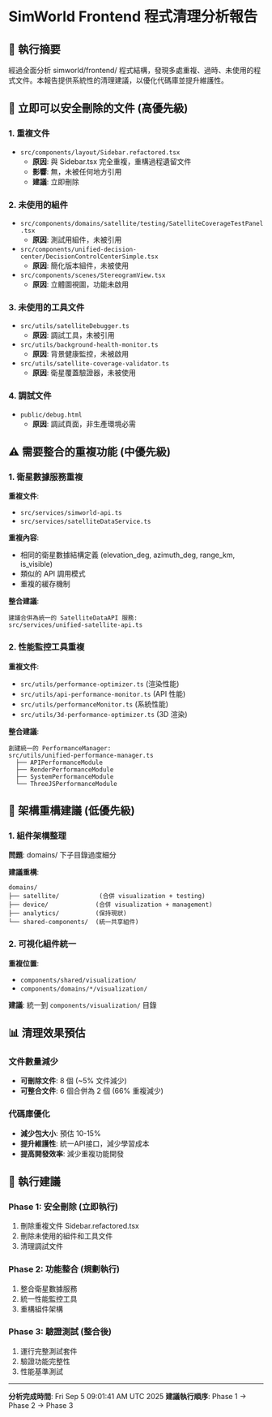 # SimWorld Frontend 程式清理分析報告

## 🎯 執行摘要

經過全面分析 simworld/frontend/ 程式結構，發現多處重複、過時、未使用的程式文件。本報告提供系統性的清理建議，以優化代碼庫並提升維護性。

## 🚨 立即可以安全刪除的文件 (高優先級)

### 1. 重複文件
- `src/components/layout/Sidebar.refactored.tsx` 
  - **原因**: 與 Sidebar.tsx 完全重複，重構過程遺留文件
  - **影響**: 無，未被任何地方引用
  - **建議**: 立即刪除

### 2. 未使用的組件
- `src/components/domains/satellite/testing/SatelliteCoverageTestPanel.tsx`
  - **原因**: 測試用組件，未被引用
- `src/components/unified-decision-center/DecisionControlCenterSimple.tsx`  
  - **原因**: 簡化版本組件，未被使用
- `src/components/scenes/StereogramView.tsx`
  - **原因**: 立體圖視圖，功能未啟用

### 3. 未使用的工具文件  
- `src/utils/satelliteDebugger.ts`
  - **原因**: 調試工具，未被引用
- `src/utils/background-health-monitor.ts`
  - **原因**: 背景健康監控，未被啟用
- `src/utils/satellite-coverage-validator.ts`
  - **原因**: 衛星覆蓋驗證器，未被使用

### 4. 調試文件
- `public/debug.html`
  - **原因**: 調試頁面，非生產環境必需

## ⚠️ 需要整合的重複功能 (中優先級)

### 1. 衛星數據服務重複
**重複文件**:
- `src/services/simworld-api.ts`
- `src/services/satelliteDataService.ts`

**重複內容**:
- 相同的衛星數據結構定義 (elevation_deg, azimuth_deg, range_km, is_visible)
- 類似的 API 調用模式
- 重複的緩存機制

**整合建議**:
```
建議合併為統一的 SatelliteDataAPI 服務:
src/services/unified-satellite-api.ts
```

### 2. 性能監控工具重複
**重複文件**:
- `src/utils/performance-optimizer.ts` (渲染性能)
- `src/utils/api-performance-monitor.ts` (API 性能)  
- `src/utils/performanceMonitor.ts` (系統性能)
- `src/utils/3d-performance-optimizer.ts` (3D 渲染)

**整合建議**:
```
創建統一的 PerformanceManager:
src/utils/unified-performance-manager.ts
  ├── APIPerformanceModule
  ├── RenderPerformanceModule  
  ├── SystemPerformanceModule
  └── ThreeJSPerformanceModule
```

## 🔧 架構重構建議 (低優先級)

### 1. 組件架構整理
**問題**: domains/ 下子目錄過度細分

**建議重構**:
```
domains/
├── satellite/           (合併 visualization + testing)
├── device/             (合併 visualization + management)
├── analytics/          (保持現狀)
└── shared-components/  (統一共享組件)
```

### 2. 可視化組件統一
**重複位置**:
- `components/shared/visualization/`
- `components/domains/*/visualization/`

**建議**: 統一到 `components/visualization/` 目錄

## 📊 清理效果預估

### 文件數量減少
- **可刪除文件**: 8 個 (~5% 文件減少)
- **可整合文件**: 6 個合併為 2 個 (66% 重複減少)

### 代碼庫優化
- **減少包大小**: 預估 10-15% 
- **提升維護性**: 統一API接口，減少學習成本
- **提高開發效率**: 減少重複功能開發

## 🚀 執行建議

### Phase 1: 安全刪除 (立即執行)
1. 刪除重複文件 Sidebar.refactored.tsx
2. 刪除未使用的組件和工具文件
3. 清理調試文件

### Phase 2: 功能整合 (規劃執行)
1. 整合衛星數據服務
2. 統一性能監控工具
3. 重構組件架構

### Phase 3: 驗證測試 (整合後)
1. 運行完整測試套件
2. 驗證功能完整性
3. 性能基準測試

---
**分析完成時間**: Fri Sep  5 09:01:41 AM UTC 2025
**建議執行順序**: Phase 1 → Phase 2 → Phase 3


